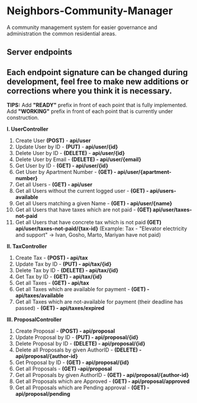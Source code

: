 # Neighbors-Community-Manager
A community management system for easier governance and administration the common residential areas.

Server endpoints
----------------

**Each endpoint signature can be changed during development, feel free to make new additions or corrections where you think it is necessary.**
------------------------------------------------------------------------

**TIPS:** 
Add **"READY"** prefix in front of each point that is fully implemented.
Add **"WORKING"** prefix in front of each point that is currently under construction.


**I. UserController** 

 1. Create User **(POST)** - **api/user**
 2. Update User by ID - **(PUT)** - **api/user/{id}**
 3. Delete User by ID - **(DELETE)** - **api/user/{id}**
 4. Delete User by Email - **(DELETE) - api/user/{email}**
 5. Get User by ID - **(GET) - api/user/{id}**
 6. Get User by Apartment Number - **(GET) - api/user/{apartment-number}**
 6. Get all Users - **(GET) - api/user**
 7. Get all Users without the current logged user - **(GET) - api/users-available**
 8. Get all Users matching a given Name - **(GET) - api/user/{name}**
 9. Get all Users that have taxes which are not paid - **(GET) api/user/taxes-not-paid**
 10. Get all Users that have concrete tax which is not paid **(GET) api/user/taxes-not-paid/{tax-id}**
(Example: Tax - "Elevator electricity and support" -> Ivan, Gosho, Marto, Mariyan have not paid)

**II. TaxController**

 1. Create Tax - **(POST) - api/tax**
 2. Update Tax by ID - **(PUT) - api/tax/{id}**
 3. Delete Tax by ID - **(DELETE) - api/tax/{id}**
 4. Get Tax by ID - **(GET) - api/tax/{id}**
 5. Get all Taxes - **(GET) - api/tax**
 6. Get all Taxes which are available for payment - **(GET) - api/taxes/available**
 7. Get all Taxes which are not-available for payment (their deadline has passed) - **(GET) - api/taxes/expired**

**III. ProposalController**

 1. Create Proposal - **(POST) - api/proposal**
 2. Update Proposal by ID - **(PUT) - api/proposal/{id}**
 3. Delete Proposal by ID - **(DELETE) - api/proposal/{id}**
 4. Delete all Proposals by given AuthorID - **(DELETE) - api/proposal/{author-id}**
 5. Get Proposal by ID - **(GET) - api/proposal/{id}**
 6. Get all Proposals - **(GET) -api/proposal**
 7. Get all Proposals by given AuthorID - **(GET) - api/proposal/{author-id}**
 8. Get all Proposals which are Approved - **(GET) - api/proposal/approved**
 9. Get all Proposals which are Pending approval - **(GET) - api/proposal/pending**

